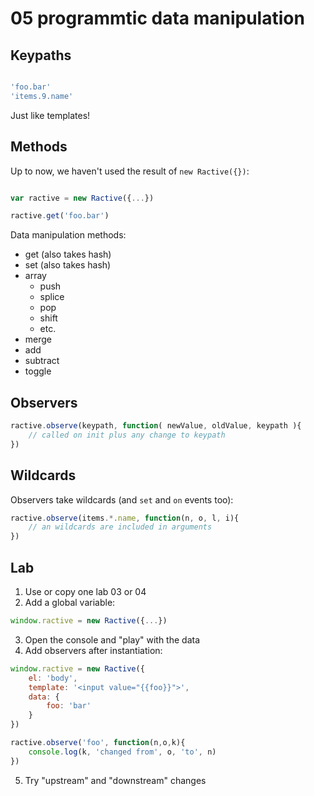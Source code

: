 # 05 programmtic data manipulation

## Keypaths

```js

'foo.bar'
'items.9.name'

```

Just like templates!

## Methods

Up to now, we haven't used the result of `new Ractive({})`:

```js

var ractive = new Ractive({...})

ractive.get('foo.bar')

```

Data manipulation methods:
* get (also takes hash)
* set (also takes hash)
* array
	* push
	* splice
	* pop
	* shift
	* etc.
* merge
* add
* subtract
* toggle

## Observers

```js
ractive.observe(keypath, function( newValue, oldValue, keypath ){
	// called on init plus any change to keypath
})

```

## Wildcards

Observers take wildcards (and `set` and `on` events too):

```js
ractive.observe(items.*.name, function(n, o, l, i){
	// an wildcards are included in arguments
})
```

## Lab

1. Use or copy one lab 03 or 04
2. Add a global variable:

```js
window.ractive = new Ractive({...})
```

3. Open the console and "play" with the data
4. Add observers after instantiation:

```js
window.ractive = new Ractive({
	el: 'body',
	template: '<input value="{{foo}}">',
	data: {
		foo: 'bar'
	}
})

ractive.observe('foo', function(n,o,k){
	console.log(k, 'changed from', o, 'to', n)
})
```

5. Try "upstream" and "downstream" changes
